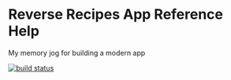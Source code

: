 
# Reverse Recipes App Reference Help

My memory jog for building a modern app

[![build status](https://github.com/dominicfarr/reversing-peas/workflows/Build/badge.svg)](https://github.com/dominicfarr/reversing-peas/actions)

